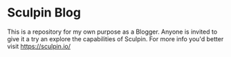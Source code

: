 # Sculpin Blog
This is a repository for my own purpose as a Blogger. Anyone is invited to give it a try an explore the capabilities of Sculpin. For more info you'd better visit https://sculpin.io/
